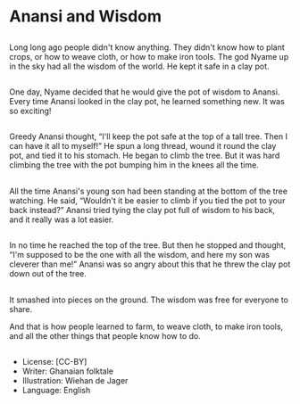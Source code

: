 # Anansi and Wisdom

##
Long long ago people didn't
know anything. They didn't
know how to plant crops, or
how to weave cloth, or how to
make iron tools.
The god Nyame up in the sky
had all the wisdom of the world.
He kept it safe in a clay pot.

##
One day, Nyame decided that
he would give the pot of
wisdom to Anansi.
Every time Anansi looked in the
clay pot, he learned something
new. It was so exciting!

##
Greedy Anansi thought, “I'll
keep the pot safe at the top of a
tall tree. Then I can have it all
to myself!”
He spun a long thread, wound it
round the clay pot, and tied it to
his stomach.
He began to climb the tree. But
it was hard climbing the tree
with the pot bumping him in the
knees all the time.

##
All the time Anansi's young son
had been standing at the
bottom of the tree watching. He
said, “Wouldn't it be easier to
climb if you tied the pot to your
back instead?”
Anansi tried tying the clay pot
full of wisdom to his back, and it
really was a lot easier.

##
In no time he reached the top of
the tree.
But then he stopped and
thought, “I'm supposed to be
the one with all the wisdom,
and here my son was cleverer
than me!”
Anansi was so angry about this
that he threw the clay pot down
out of the tree.

##
It smashed into pieces on the
ground. The wisdom was free
for everyone to share.

And that is how people learned
to farm, to weave cloth, to
make iron tools, and all the
other things that people know
how to do.

##
* License: [CC-BY]
* Writer: Ghanaian folktale
* Illustration: Wiehan de Jager
* Language: English
